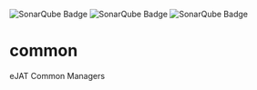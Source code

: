 ![SonarQube Badge](https://cicscit.hursley.ibm.com/sonar/api/project_badges/measure?project=eJATv3Common&metric=alert_status)
![SonarQube Badge](https://cicscit.hursley.ibm.com/sonar/api/project_badges/measure?project=eJATv3Common&metric=coverage)
![SonarQube Badge](https://cicscit.hursley.ibm.com/sonar/api/project_badges/measure?project=eJATv3Common&metric=code_smells)

# common
eJAT Common Managers

